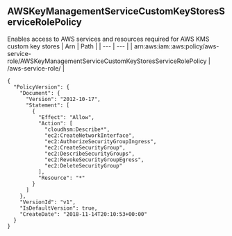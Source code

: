 
## AWSKeyManagementServiceCustomKeyStoresServiceRolePolicy
Enables access to AWS services and resources required for AWS KMS custom key stores
| Arn | Path |
| --- | --- |
| arn:aws:iam::aws:policy/aws-service-role/AWSKeyManagementServiceCustomKeyStoresServiceRolePolicy | /aws-service-role/ |
```
{
  "PolicyVersion": {
    "Document": {
      "Version": "2012-10-17",
      "Statement": [
        {
          "Effect": "Allow",
          "Action": [
            "cloudhsm:Describe*",
            "ec2:CreateNetworkInterface",
            "ec2:AuthorizeSecurityGroupIngress",
            "ec2:CreateSecurityGroup",
            "ec2:DescribeSecurityGroups",
            "ec2:RevokeSecurityGroupEgress",
            "ec2:DeleteSecurityGroup"
          ],
          "Resource": "*"
        }
      ]
    },
    "VersionId": "v1",
    "IsDefaultVersion": true,
    "CreateDate": "2018-11-14T20:10:53+00:00"
  }
}
```
